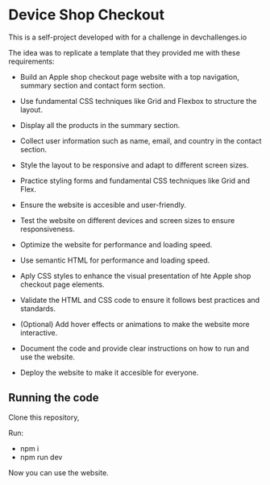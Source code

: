 # Device Shop Checkout

This is a self-project developed with for a challenge in devchallenges.io

The idea was to replicate a template that they provided me with these requirements:

- Build an Apple shop checkout page website with a top navigation, summary section and contact form section.

- Use fundamental CSS techniques like Grid and Flexbox to structure the layout.

- Display all the products in the summary section.

- Collect user information such as name, email, and country in the contact section.

- Style the layout to be responsive and adapt to different screen sizes.

- Practice styling forms and fundamental CSS techniques like Grid and Flex.

- Ensure the website is accesible and user-friendly.

- Test the website on different devices and screen sizes to ensure responsiveness.

- Optimize the website for performance and loading speed.

- Use semantic HTML for performance and loading speed.

- Aply CSS styles to enhance the visual presentation of hte Apple shop checkout page elements.

- Validate the HTML and CSS code to ensure it follows best practices and standards.

- (Optional) Add hover effects or animations to make the website more interactive.

- Document the code and provide clear instructions on how to run and use the website.

- Deploy the website to make it accesible for everyone.

## Running the code

Clone this repository,

Run:

- npm i
- npm run dev

Now you can use the website.
